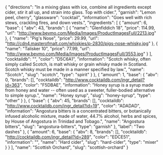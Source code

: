 {
    "directions": "In a mixing glass with ice, combine all ingredients except cider, stir it all up, and strain into glass.  Top with cider.",
    "garnish": "Lemon peel, cherry",
    "glassware": "cocktail",
    "information": "Goes well with rich stews, crackling fires, and down vests.",
    "ingredients": [
        {
            "amount": 6,
            "base": {
                "abv": 43,
                "brands": [
                    {
                        "name": "Glenfiddich 18",
                        "price": 114.99,
                        "url": "http://www.bevmo.com/Media/Images/ProductImagesFull/2213.jpg"
                    },
                    {
                        "name": "Pig's Nose",
                        "price": 29.99,
                        "url": "http://cdn4.masterofmalt.com/whiskies/p-2830/pigs-nose-whisky.jpg"
                    },
                    {
                        "name": "Talisker 10",
                        "price": 77.99,
                        "url": "http://www.bevmo.com/Media/Images/ProductImagesFull/3553.jpg"
                    }
                ],
                "cocktaildb": "",
                "color": "D5C6A1",
                "information": "Scotch whisky, often simply called Scotch, is malt whisky or grain whisky made in Scotland. Scotch whisky must be made in a manner specified by law.",
                "name": "Scotch",
                "slug": "scotch",
                "type": "spirit"
            }
        },
        {
            "amount": 1,
            "base": {
                "abv": 0,
                "brands": [],
                "cocktaildb": "http://www.cocktaildb.com/ingr_detail?id=363",
                "color": "F5DBAE",
                "information": "Honey syrup is a syrup made from honey and water -- often used as a sweeter, fuller-bodied alternative to simple syrup.",
                "name": "Honey syrup",
                "slug": "honey-syrup",
                "type": "other"
            }
        },
        {
            "base": {
                "abv": 45,
                "brands": [],
                "cocktaildb": "http://www.cocktaildb.com/ingr_detail?id=19",
                "color": "ADADAD",
                "information": "Angostura bitters is a concentrated bitters, or botanically infused alcoholic mixture, made of water, 44.7% alcohol, herbs and spices, by House of Angostura in Trinidad and Tobago.",
                "name": "Angostura bitters",
                "slug": "angostura-bitters",
                "type": "garnish"
            },
            "label": "Two dashes"
        },
        {
            "amount": 6,
            "base": {
                "abv": 8,
                "brands": [],
                "cocktaildb": "http://cocktaildb.com/ingr_detail?id=289",
                "color": "EDCE51",
                "information": "",
                "name": "Hard cider",
                "slug": "hard-cider",
                "type": "mixer"
            }
        }
    ],
    "name": "Scottish Orchard",
    "slug": "scottish-orchard"
}